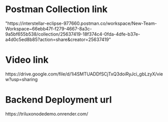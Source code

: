 <h1>Postman Collection link</h1>
<img>"https://interstellar-eclipse-977660.postman.co/workspace/New-Team-Workspace~66ebb47f-f279-4667-8a3c-9a5bf655b538/collection/25637419-18f374c4-0fda-4dfe-b37e-a4d0c5ed8b85?action=share&creator=25637419"</img>

<h1>Video link</h1>
<img>https://drive.google.com/file/d/1i4SMTUADDfSCjTxQ3doiRyJci_gbLzyX/view?usp=sharing</img>

<h1>Backend Deployment url</h1>
<img>https://triluxonodedemo.onrender.com/</img>


